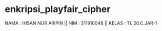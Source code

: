 # enkripsi_playfair_cipher

NAMA  : IHSAN NUR ARIPIN  ||
NIM   : 311910048  ||
KELAS : TI. 20.C.JAR-1
